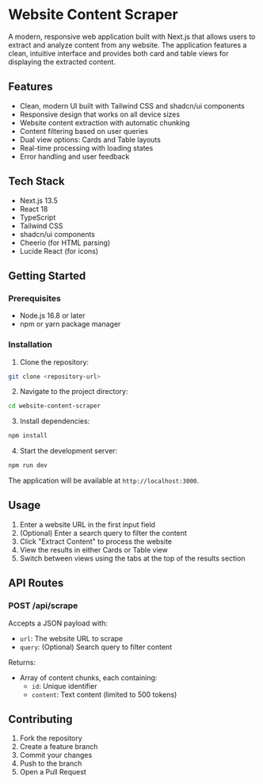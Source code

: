 # Website Content Scraper

A modern, responsive web application built with Next.js that allows users to extract and analyze content from any website. The application features a clean, intuitive interface and provides both card and table views for displaying the extracted content.

## Features

- Clean, modern UI built with Tailwind CSS and shadcn/ui components
- Responsive design that works on all device sizes
- Website content extraction with automatic chunking
- Content filtering based on user queries
- Dual view options: Cards and Table layouts
- Real-time processing with loading states
- Error handling and user feedback

## Tech Stack

- Next.js 13.5
- React 18
- TypeScript
- Tailwind CSS
- shadcn/ui components
- Cheerio (for HTML parsing)
- Lucide React (for icons)

## Getting Started

### Prerequisites

- Node.js 16.8 or later
- npm or yarn package manager

### Installation

1. Clone the repository:
```bash
git clone <repository-url>
```

2. Navigate to the project directory:
```bash
cd website-content-scraper
```

3. Install dependencies:
```bash
npm install
```

4. Start the development server:
```bash
npm run dev
```

The application will be available at `http://localhost:3000`.

## Usage

1. Enter a website URL in the first input field
2. (Optional) Enter a search query to filter the content
3. Click "Extract Content" to process the website
4. View the results in either Cards or Table view
5. Switch between views using the tabs at the top of the results section

## API Routes

### POST /api/scrape

Accepts a JSON payload with:
- `url`: The website URL to scrape
- `query`: (Optional) Search query to filter content

Returns:
- Array of content chunks, each containing:
  - `id`: Unique identifier
  - `content`: Text content (limited to 500 tokens)

## Contributing

1. Fork the repository
2. Create a feature branch
3. Commit your changes
4. Push to the branch
5. Open a Pull Request

